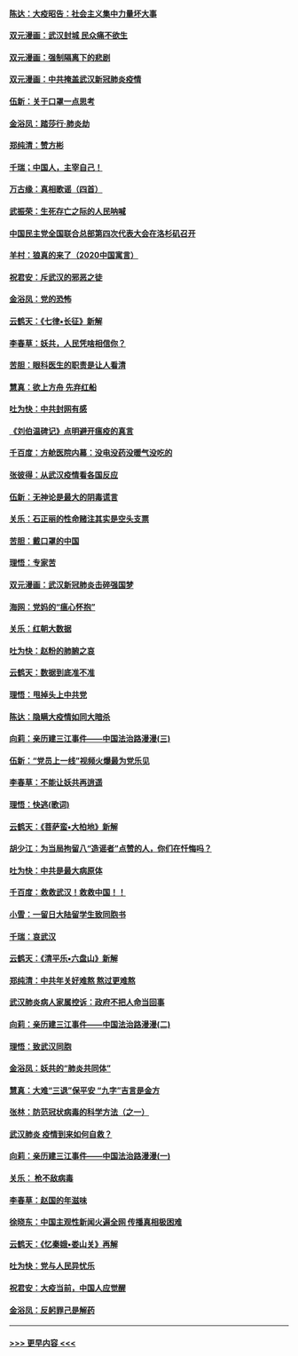 #### [陈达：大疫昭告：社会主义集中力量坏大事](../pages/nsc993/n11859419.md?t=02111031) 
#### [双元漫画：武汉封城 民众痛不欲生](../pages/nsc993/n11859287.md?t=02111031) 
#### [双元漫画：强制隔离下的悲剧](../pages/nsc993/n11859244.md?t=02111031) 
#### [双元漫画：中共掩盖武汉新冠肺炎疫情](../pages/nsc993/n11858249.md?t=02111031) 
#### [伍新：关于口罩一点思考](../pages/nsc993/n11859195.md?t=02111031) 
#### [金浴凤：踏莎行‧肺炎劫](../pages/nsc993/n11858227.md?t=02111031) 
#### [郑纯清：赞方彬](../pages/nsc993/n11856803.md?t=02111031) 
#### [千瑞；中国人，主宰自己！](../pages/nsc993/n11856793.md?t=02111031) 
#### [万古缘：真相歌谣（四首）](../pages/nsc993/n11856263.md?t=02111031) 
#### [武振荣：生死存亡之际的人民呐喊](../pages/nsc993/n11856256.md?t=02111031) 
#### [中国民主党全国联合总部第四次代表大会在洛杉矶召开](../pages/nsc993/n11856344.md?t=02111031) 
#### [羊村：狼真的来了（2020中国寓言）](../pages/nsc993/n11856229.md?t=02111031) 
#### [祝君安：斥武汉的邪恶之徒](../pages/nsc993/n11855861.md?t=02111031) 
#### [金浴凤：党的恐怖](../pages/nsc993/n11855849.md?t=02111031) 
#### [云鹤天：《七律▪长征》新解](../pages/nsc993/n11855479.md?t=02111031) 
#### [李春草：妖共，人民凭啥相信你？](../pages/nsc993/n11855196.md?t=02111031) 
#### [苦胆：眼科医生的职责是让人看清](../pages/nsc993/n11853840.md?t=02111031) 
#### [慧真：欲上方舟 先弃红船](../pages/nsc993/n11853483.md?t=02111031) 
#### [吐为快：中共封网有感](../pages/nsc993/n11852575.md?t=02111031) 
#### [《刘伯温碑记》点明避开瘟疫的真言](../pages/nsc993/n11852128.md?t=02111031) 
#### [千百度：方舱医院内幕：没电没药没暖气没吃的](../pages/nsc993/n11850211.md?t=02111031) 
#### [张彼得：从武汉疫情看各国反应](../pages/nsc993/n11850102.md?t=02111031) 
#### [伍新：无神论是最大的阴毒谎言](../pages/nsc993/n11846129.md?t=02111031) 
#### [关乐：石正丽的性命赌注其实是空头支票](../pages/nsc993/n11846109.md?t=02111031) 
#### [苦胆：戴口罩的中国](../pages/nsc993/n11845576.md?t=02111031) 
#### [理悟：专家苦](../pages/nsc993/n11845564.md?t=02111031) 
#### [双元漫画：武汉新冠肺炎击碎强国梦](../pages/nsc993/n11843320.md?t=02111031) 
#### [海网：党妈的“瘟心怀抱”](../pages/nsc993/n11840740.md?t=02111031) 
#### [关乐：红朝大数据](../pages/nsc993/n11840675.md?t=02111031) 
#### [吐为快：赵粉的肺腑之哀](../pages/nsc993/n11840618.md?t=02111031) 
#### [云鹤天：数据到底准不准](../pages/nsc993/n11840325.md?t=02111031) 
#### [理悟：甩掉头上中共党](../pages/nsc993/n11838826.md?t=02111031) 
#### [陈达：隐瞒大疫情如同大暗杀](../pages/nsc993/n11838771.md?t=02111031) 
#### [向莉：亲历建三江事件——中国法治路漫漫(三)](../pages/nsc993/n11831825.md?t=02111031) 
#### [伍新：“党员上一线”视频火爆最为党乐见](../pages/nsc993/n11838200.md?t=02111031) 
#### [李春草：不能让妖共再逍遥](../pages/nsc993/n11838102.md?t=02111031) 
#### [理悟：快逃(歌词)](../pages/nsc993/n11838083.md?t=02111031) 
#### [云鹤天：《菩萨蛮▪大柏地》新解](../pages/nsc993/n11838059.md?t=02111031) 
#### [胡少江：为当局拘留八“造谣者”点赞的人，你们在忏悔吗？](../pages/nsc993/n11836801.md?t=02111031) 
#### [吐为快：中共是最大病原体](../pages/nsc993/n11836748.md?t=02111031) 
#### [千百度：救救武汉！救救中国！！](../pages/nsc993/n11836145.md?t=02111031) 
#### [小雪：一留日大陆留学生致同胞书](../pages/nsc993/n11834624.md?t=02111031) 
#### [千瑞：哀武汉](../pages/nsc993/n11833647.md?t=02111031) 
#### [云鹤天：《清平乐▪六盘山》新解](../pages/nsc993/n11833611.md?t=02111031) 
#### [郑纯清：中共年关好难熬 熬过更难熬](../pages/nsc993/n11833489.md?t=02111031) 
#### [武汉肺炎病人家属控诉：政府不把人命当回事](../pages/nsc993/n11833205.md?t=02111031) 
#### [向莉：亲历建三江事件——中国法治路漫漫(二)](../pages/nsc993/n11829102.md?t=02111031) 
#### [理悟：致武汉同胞](../pages/nsc993/n11831522.md?t=02111031) 
#### [金浴凤：妖共的“肺炎共同体”](../pages/nsc993/n11829448.md?t=02111031) 
#### [慧真：大难“三退”保平安 “九字”吉言是金方](../pages/nsc993/n11829501.md?t=02111031) 
#### [张林：防范冠状病毒的科学方法（之一）](../pages/nsc993/n11828618.md?t=02111031) 
#### [武汉肺炎 疫情到来如何自救？](../pages/nsc993/n11827632.md?t=02111031) 
#### [向莉：亲历建三江事件——中国法治路漫漫(一)](../pages/nsc993/n11827190.md?t=02111031) 
#### [关乐： 枪不敌病毒](../pages/nsc993/n11826746.md?t=02111031) 
#### [李春草：赵国的年滋味](../pages/nsc993/n11826321.md?t=02111031) 
#### [徐晓东：中国主观性新闻火遍全网 传播真相极困难](../pages/nsc993/n11826508.md?t=02111031) 
#### [云鹤天：《忆秦娥▪娄山关》再解](../pages/nsc993/n11824682.md?t=02111031) 
#### [吐为快：党与人民异忧乐](../pages/nsc993/n11824660.md?t=02111031) 
#### [祝君安：大疫当前，中国人应觉醒](../pages/nsc993/n11821946.md?t=02111031) 
#### [金浴凤：反躬罪己是解药](../pages/nsc993/n11820280.md?t=02111031) 

----
#### [ >>> 更早内容 <<< ](../indexes/nsc993-earlier.md)
